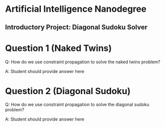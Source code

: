 # Artificial Intelligence Nanodegree

## Introductory Project: Diagonal Sudoku Solver

# Question 1 (Naked Twins)

Q: How do we use constraint propagation to solve the naked twins problem?

A: Student should provide answer here

# Question 2 (Diagonal Sudoku)

Q: How do we use constraint propagation to solve the diagonal sudoku problem?

A: Student should provide answer here





